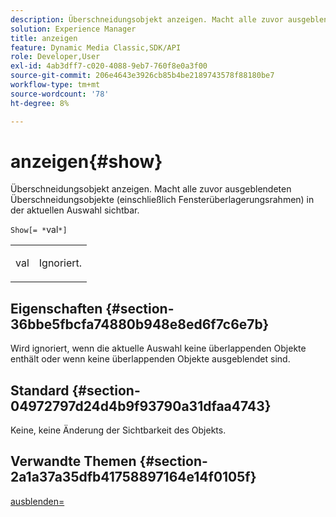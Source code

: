 ```yaml
---
description: Überschneidungsobjekt anzeigen. Macht alle zuvor ausgeblendeten Überschneidungsobjekte (einschließlich Fensterüberlagerungsrahmen) in der aktuellen Auswahl sichtbar.
solution: Experience Manager
title: anzeigen
feature: Dynamic Media Classic,SDK/API
role: Developer,User
exl-id: 4ab3dff7-c020-4088-9eb7-760f8e0a3f00
source-git-commit: 206e4643e3926cb85b4be2189743578f88180be7
workflow-type: tm+mt
source-wordcount: '78'
ht-degree: 8%

---
```


# anzeigen{#show}

Überschneidungsobjekt anzeigen. Macht alle zuvor ausgeblendeten Überschneidungsobjekte (einschließlich Fensterüberlagerungsrahmen) in der aktuellen Auswahl sichtbar.

`Show[= *`val`*]`

<table id="simpletable_88D25B9C8E0A47EF90C8ABEBDE777183"> 
 <tr class="strow"> 
  <td class="stentry"> <p><span class="varname"> val</span> </p> </td> 
  <td class="stentry"> <p>Ignoriert. </p></td> 
 </tr> 
</table>

## Eigenschaften {#section-36bbe5fbcfa74880b948e8ed6f7c6e7b}

Wird ignoriert, wenn die aktuelle Auswahl keine überlappenden Objekte enthält oder wenn keine überlappenden Objekte ausgeblendet sind.

## Standard {#section-04972797d24d4b9f93790a31dfaa4743}

Keine, keine Änderung der Sichtbarkeit des Objekts.

## Verwandte Themen {#section-2a1a37a35dfb41758897164e14f0105f}

[ausblenden=](../../../../../ir-api/http-protocol/image-rendering-api-ref/c-ir-http-protocol-ref/c-ir-http-protocol-command-reference/r-ir-hide.md#reference-681b9782f90a45b18ed50292ab2c096c)
